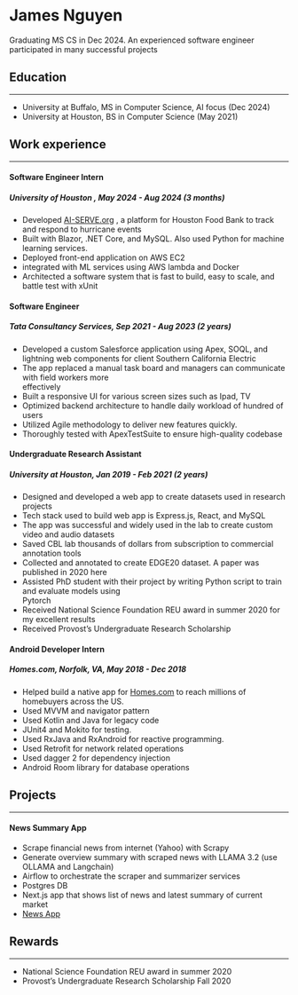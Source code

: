 
# James Nguyen
Graduating MS CS in Dec 2024. An experienced software engineer participated in many successful projects
## Education
---
- University at Buffalo, MS in Computer Science, AI focus (Dec 2024)
- University at Houston, BS in Computer Science (May 2021)

## Work experience
---
#### Software Engineer Intern 
##### University of Houston , May 2024 - Aug 2024 (3 months)
- Developed [AI-SERVE.org](https://ai-serve.org/index.html) , a platform for Houston Food Bank to track and respond to hurricane events  
- Built with Blazor, .NET Core, and MySQL. Also used Python for machine learning services.  
- Deployed front-end application on AWS EC2  
- integrated with ML services using AWS lambda and Docker  
- Architected a software system that is fast to build, easy to scale, and battle test with xUnit

####   Software Engineer
##### Tata Consultancy Services, Sep 2021 - Aug 2023 (2 years)
- Developed a custom Salesforce application using Apex, SOQL, and lightning web components for client Southern California Electric 
- The app replaced a manual task board and managers can communicate with field workers more  
effectively  
- Built a responsive UI for various screen sizes such as Ipad, TV  
- Optimized backend architecture to handle daily workload of hundred of users  
- Utilized Agile methodology to deliver new features quickly.  
- Thoroughly tested with ApexTestSuite to ensure high-quality codebase

####   Undergraduate Research Assistant
##### University at Houston, Jan 2019 - Feb 2021 (2 years)
- Designed and developed a web app to create datasets used in research projects  
- Tech stack used to build web app is Express.js, React, and MySQL  
- The app was successful and widely used in the lab to create custom video and audio datasets  
- Saved CBL lab thousands of dollars from subscription to commercial annotation tools  
- Collected and annotated to create EDGE20 dataset. A paper was published in 2020 here  
- Assisted PhD student with their project by writing Python script to train and evaluate models using  
Pytorch  
- Received National Science Foundation REU award in summer 2020 for my excellent results  
- Received Provost’s Undergraduate Research Scholarship

#### Android Developer Intern
##### Homes.com, Norfolk, VA, May 2018 - Dec 2018
- Helped build a native app for [Homes.com](https://www.homes.com/) to reach millions of homebuyers across the US.  
- Used MVVM and navigator pattern  
- Used Kotlin and Java for legacy code  
- JUnit4 and Mokito for testing.  
- Used RxJava and RxAndroid for reactive programming.  
- Used Retrofit for network related operations  
- Used dagger 2 for dependency injection  
- Android Room library for database operations

## Projects
---
#### News Summary App
- Scrape financial news from internet (Yahoo) with Scrapy
- Generate overview summary with scraped news with LLAMA 3.2 (use OLLAMA and Langchain)
- Airflow to orchestrate the scraper and summarizer services
- Postgres DB
- Next.js app that shows list of news and latest summary of current market
- [News App](https://news-h68xfjs2d-jameskn30s-projects.vercel.app/)


## Rewards
---
- National Science Foundation REU award in summer 2020
- Provost’s Undergraduate Research Scholarship Fall 2020
